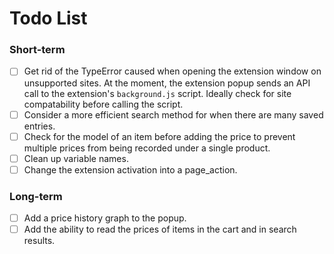 # Todo List

### Short-term

- [ ] Get rid of the TypeError caused when opening the extension window on unsupported sites. At the moment, the extension popup sends an API call to the extension's `background.js` script. Ideally check for site compatability before calling the script.
- [ ] Consider a more efficient search method for when there are many saved entries.
- [ ] Check for the model of an item before adding the price to prevent multiple prices from being recorded under a single product.
- [ ] Clean up variable names.
- [ ] Change the extension activation into a page_action.

### Long-term

- [ ] Add a price history graph to the popup.
- [ ] Add the ability to read the prices of items in the cart and in search results.
